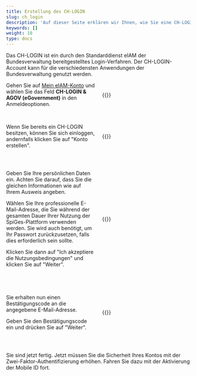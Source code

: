 ```yaml
---
title: Erstellung des CH-LOGIN
slug: ch_login
description: 'Auf dieser Seite erklären wir Ihnen, wie Sie eine CH-LOGIN einrichten, ein Konto, mit dem Sie sich bei eIAM anmelden können.'
keywords: []
weight: 10
type: docs
---
```


Das CH-LOGIN ist ein durch den Standarddienst eIAM der Bundesverwaltung bereitgestelltes Login-Verfahren. Der CH-LOGIN-Account kann für die verschiedensten Anwendungen der Bundesverwaltung genutzt werden.

<div style="display: flex; justify-content: space-between; align-items: center;">

<div style="flex: 1; padding-right: 10px;">
<!-- First column content goes here -->
Gehen Sie auf <a href="https://www.myaccount-r.eiam.admin.ch/">Mein eIAM-Konto</a> und wählen Sie das Feld <strong>CH-LOGIN & AGOV (eGovernment)</strong> in den Anmeldeoptionen.
</div>

<div style="flex: 1; padding-left: 10px;">
<!-- Second column content goes here -->
{{<insertImage image="ecran_choix_connexion_FR.png" description="Choix connexion" class="bord taille">}}
</div>

</div>

&nbsp;

<!-- Deuxième paire de colonnes -->

<div style="display: flex; justify-content: space-between; align-items: center;">

<div style="flex: 1; padding-right: 10px;">
<!-- First column content goes here -->
Wenn Sie bereits ein CH-LOGIN besitzen, können Sie sich einloggen, andernfalls klicken Sie auf "Konto erstellen".
</div>

<div style="flex: 1; padding-left: 10px;">
<!-- Second column content goes here -->
{{<insertImage image="creer_ch_login_fr.png" description="Choix connexion" class="bord taille">}}
</div>

</div>

&nbsp; 
<!-- 3eme paire de colonnes -->

<div style="display: flex; justify-content: space-between; align-items: center;">

<div style="flex: 1; padding-right: 10px;">
<!-- First column content goes here -->
<p> Geben Sie Ihre persönlichen Daten ein. Achten Sie darauf, dass Sie die gleichen Informationen wie auf Ihrem Ausweis angeben. </p>

<p> Wählen Sie Ihre professionelle E-Mail-Adresse, die Sie während der gesamten Dauer Ihrer Nutzung der SpiGes-Plattform verwenden werden. Sie wird auch benötigt, um Ihr Passwort zurückzusetzen, falls dies erforderlich sein sollte. </p>

<p> Klicken Sie dann auf "Ich akzeptiere die Nutzungsbedingungen" und klicken Sie auf "Weiter". </p>
</div>

<div style="flex: 1; padding-left: 10px;">
<!-- Second column content goes here -->
{{<insertImage image="saisie_info_fr.png" description="Choix connexion" class="bord taille">}}
</div>

</div>

&nbsp; 
<!-- 4eme paire de colonnes -->

<div style="display: flex; justify-content: space-between; align-items: center;">

<div style="flex: 1; padding-right: 10px;">
<!-- First column content goes here -->
<p> Sie erhalten nun einen Bestätigungscode an die angegebene E-Mail-Adresse. </p>

<p> Geben Sie den Bestätigungscode ein und drücken Sie auf "Weiter". </p>
</div>

<div style="flex: 1; padding-left: 10px;">
<!-- Second column content goes here -->
{{<insertImage image="code_conf_fr.png" description="Choix connexion" class="bord taille">}}
</div>

</div>

&nbsp;

Sie sind jetzt fertig. Jetzt müssen Sie die Sicherheit Ihres Kontos mit der Zwei-Faktor-Authentifizierung erhöhen. Fahren Sie dazu mit der Aktivierung der Mobile ID fort.
